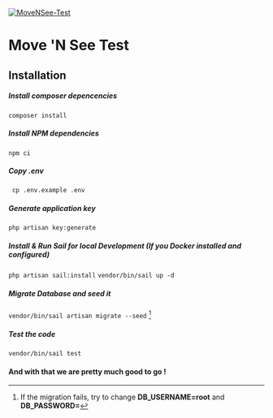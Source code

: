 [![MoveNSee-Test](https://github.com/ThobsChoucroute/movensee-test/actions/workflows/actions.yml/badge.svg)](https://github.com/ThobsChoucroute/movensee-test/actions/workflows/actions.yml)

# Move 'N See Test

## Installation

##### Install composer depencencies
``` composer install ```
##### Install NPM dependencies
``` npm ci ```
##### Copy .env
``` cp .env.example .env```
##### Generate application key
``` php artisan key:generate ```
##### Install & Run Sail for local Development (If you Docker installed and configured)
``` php artisan sail:install ```
``` vendor/bin/sail up -d ```
##### Migrate Database and seed it
``` vendor/bin/sail artisan migrate --seed ``` [^1]

##### Test the code
``` vendor/bin/sail test ```

#### And with that we are pretty much good to go !


[^1]: If the migration fails, try to change **DB_USERNAME=root** and **DB_PASSWORD=**